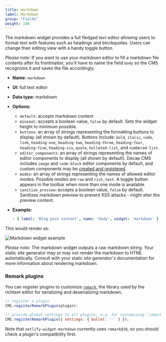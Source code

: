 ```yaml
---
title: markdown
label: Markdown
group: "Fields"
weight: 100
---
```


The markdown widget provides a full fledged text editor allowing users to format text with features such as headings and blockquotes. Users can change their editing view with a handy toggle button. 

*Please note:* If you want to use your markdown editor to fill a markdown file contents after its frontmatter, you'll have to name the field `body` so the CMS recognizes it and saves the file accordingly.

* **Name:** `markdown`
* **UI:** full text editor
* **Data type:** markdown
* **Options:**

  * `default`: accepts markdown content
  * `minimal`: accepts a boolean value, `false` by default. Sets the widget height to minimum possible.
  * `buttons`: an array of strings representing the formatting buttons to display (all shown by default). Buttons include: `bold`, `italic`, `code`, `link`, `heading-one`, `heading-two`, `heading-three`, `heading-four`, `heading-five`, `heading-six`, `quote`, `bulleted-list`, and `numbered-list`.
  * `editor_components`: an array of strings representing the names of editor components to display (all shown by default). Decap CMS includes `image` and `code-block` editor components by default, and custom components may be [created and registered](/docs/custom-widgets/#registereditorcomponent).
  * `modes`: an array of strings representing the names of allowed editor modes. Possible modes are `raw` and `rich_text`. A toggle button appears in the toolbar when more than one mode is available.
  * `sanitize_preview`: accepts a boolean value, `false` by default. Sanitizes markdown preview to prevent XSS attacks - might alter the preview content.
* **Example:**

  ```yaml
  - { label: 'Blog post content', name: 'body', widget: 'markdown' }
  ```

This would render as:

![Markdown widget example](/img/widgets-markdown.png)

*Please note:* The markdown widget outputs a raw markdown string. Your static site generator may or may not render the markdown to HTML automatically. Consult with your static site generator's documentation for more information about rendering markdown.

### Remark plugins

You can register plugins to customize [`remark`](https://github.com/remarkjs/remark), the library used by the richtext editor for serializing and deserializing markdown.

```js
// register a plugin
CMS.registerRemarkPlugin(plugin);

// provide global settings to all plugins, e.g. for customizing `remark-stringify`
CMS.registerRemarkPlugin({ settings: { bullet: '-' } });
```

Note that `netlify-widget-markdown` currently uses `remark@10`, so you should check a plugin's compatibility first.
